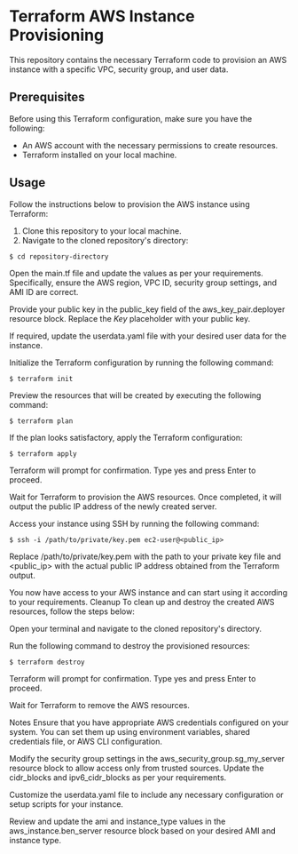 # Terraform AWS Instance Provisioning

This repository contains the necessary Terraform code to provision an AWS instance with a specific VPC, security group, and user data.

## Prerequisites

Before using this Terraform configuration, make sure you have the following:

- An AWS account with the necessary permissions to create resources.
- Terraform installed on your local machine.

## Usage

Follow the instructions below to provision the AWS instance using Terraform:

1. Clone this repository to your local machine.
2. Navigate to the cloned repository's directory:

```shell
$ cd repository-directory
```
Open the main.tf file and update the values as per your requirements. Specifically, ensure the AWS region, VPC ID, security group settings, and AMI ID are correct.

Provide your public key in the public_key field of the aws_key_pair.deployer resource block. Replace the *Key* placeholder with your public key.

If required, update the userdata.yaml file with your desired user data for the instance.

Initialize the Terraform configuration by running the following command:

```shell
$ terraform init
```

Preview the resources that will be created by executing the following command:
```shell
$ terraform plan
```

If the plan looks satisfactory, apply the Terraform configuration:
```shell
$ terraform apply
```

Terraform will prompt for confirmation. Type yes and press Enter to proceed.

Wait for Terraform to provision the AWS resources. Once completed, it will output the public IP address of the newly created server.

Access your instance using SSH by running the following command:

```shell
$ ssh -i /path/to/private/key.pem ec2-user@<public_ip>
```

Replace /path/to/private/key.pem with the path to your private key file and <public_ip> with the actual public IP address obtained from the Terraform output.

You now have access to your AWS instance and can start using it according to your requirements.
Cleanup
To clean up and destroy the created AWS resources, follow the steps below:

Open your terminal and navigate to the cloned repository's directory.

Run the following command to destroy the provisioned resources:

```shell
$ terraform destroy
```

Terraform will prompt for confirmation. Type yes and press Enter to proceed.

Wait for Terraform to remove the AWS resources.

Notes
Ensure that you have appropriate AWS credentials configured on your system. You can set them up using environment variables, shared credentials file, or AWS CLI configuration.

Modify the security group settings in the aws_security_group.sg_my_server resource block to allow access only from trusted sources. Update the cidr_blocks and ipv6_cidr_blocks as per your requirements.

Customize the userdata.yaml file to include any necessary configuration or setup scripts for your instance.

Review and update the ami and instance_type values in the aws_instance.ben_server resource block based on your desired AMI and instance type.
